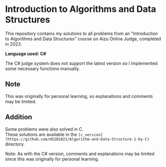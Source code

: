 # Introduction to Algorithms and Data Structures

This repository contains my solutions to all problems from an "Introduction to Algorithms and Data Structures" course on Aizu Online Judge, completed in 2023.

**Language used: C#**

The C# judge system does not support the latest version so I implemented some necessary functions manually.

## Note
This was originally for personal learning, so explanations and comments may be limited.

## Addition
Some problems were also solved in C.  
These solutions are available in the `[c_version](https://github.com/m5281021/Algorithm-and-Data-Structure-1-by-C)` directory.

Note: As with the C# version, comments and explanations may be limited since this was originally for personal learning.
